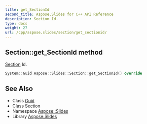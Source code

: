 ```yaml
---
title: get_SectionId
second_title: Aspose.Slides for C++ API Reference
description: Section Id.
type: docs
weight: 27
url: /cpp/aspose.slides/section/get_sectionid/
---
```

## Section::get_SectionId method


[Section](../) Id.

```cpp
System::Guid Aspose::Slides::Section::get_SectionId() override
```

## See Also

* Class [Guid](../../../system/guid/)
* Class [Section](../)
* Namespace [Aspose::Slides](../../)
* Library [Aspose.Slides](../../../)
